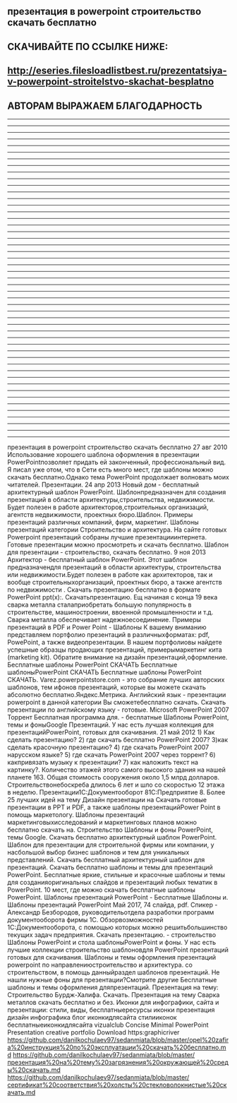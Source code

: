 презентация в powerpoint строительство скачать бесплатно
--------------------------------------------------
СКАЧИВАЙТЕ ПО ССЫЛКЕ НИЖЕ:
--------------------------------------------------
http://eseries.filesloadlistbest.ru/prezentatsiya-v-powerpoint-stroitelstvo-skachat-besplatno
--------------------------------------------------
АВТОРАМ ВЫРАЖАЕМ БЛАГОДАРНОСТЬ
--------------------------------------------------
--------------------------------------------------
--------------------------------------------------
--------------------------------------------------
--------------------------------------------------
--------------------------------------------------
--------------------------------------------------
--------------------------------------------------
--------------------------------------------------
--------------------------------------------------
--------------------------------------------------
--------------------------------------------------
--------------------------------------------------
--------------------------------------------------
--------------------------------------------------
--------------------------------------------------
--------------------------------------------------
--------------------------------------------------
--------------------------------------------------
--------------------------------------------------
--------------------------------------------------
--------------------------------------------------
--------------------------------------------------
--------------------------------------------------
--------------------------------------------------
--------------------------------------------------
--------------------------------------------------
--------------------------------------------------
--------------------------------------------------
--------------------------------------------------
--------------------------------------------------
--------------------------------------------------
--------------------------------------------------
--------------------------------------------------
--------------------------------------------------
--------------------------------------------------
--------------------------------------------------
--------------------------------------------------
--------------------------------------------------
--------------------------------------------------
--------------------------------------------------
--------------------------------------------------
--------------------------------------------------
--------------------------------------------------
--------------------------------------------------
--------------------------------------------------
--------------------------------------------------
--------------------------------------------------
--------------------------------------------------
--------------------------------------------------
презентация в powerpoint строительство скачать бесплатно 27 авг 2010  Использование хорошего шаблона оформления в презентации PowerPointпозволяет придать ей законченный, профессиональный вид. Я писал уже отом, что в Сети есть много мест, где шаблоны можно скачать бесплатно.Однако тема PowerPoint продолжает волновать моих читателей. Презентации. 24 апр 2013  Новый дом - бесплатный архитектурный шаблон PowerPoint. Шаблонпредназначен для создания презентаций в области архитектуры,строительства, недвижимости. Будет полезен в работе архитекторов,строительных организаций, агентств недвижимости, проектных бюро.Шаблон. Примеры презентаций различных компаний, фирм, маркетинг. Шаблоны презентаций категории Строительство и архитектура. На сайте готовых Powerpoint презентаций собраны лучшие презентацииинтернета. Готовые презентации можно просмотреть и скачать бесплатно. Шаблон для презентации - строительство, скачать бесплатно. 9 ноя 2013  Архитектор - бесплатный шаблон PowerPoint. Этот шаблон предназначендля презентаций в области архитектуры, строительства или недвижимости.Будет полезен в работе как архитекторов, так и вообще строительныхорганизаций, проектных бюро, а также агентств по недвижимости . Скачать презентацию бесплатно в формате PowerPoint ppt(x):. Скачатьпрезентацию. Ещ начиная с конца 19 века сварка металла сталаприобретать большую популярность в строительстве, машиностроении, ввоенной промышленности и т.д. Сварка металла обеспечивает надежноесоединение. Примеры презентаций в PDF и Power Point - Шаблоны
К вашему вниманию представляем портфолио презентаций в различныхформатах: pdf, PowePoint, а также видеопрезентации. В нашем портфолиовы найдете успешные образцы продающих презентаций, примерымаркетинг кита (marketing kit). Обратите внимание на дизайн презентаций,оформление. Бесплатные шаблоны PowerPoint СКАЧАТЬ  Бесплатные шаблоныPowerPoint СКАЧАТЬ  Бесплатные шаблоны PowerPoint СКАЧАТЬ. Varez.powerpointstore.com - это собрание лучших авторских шаблонов, тем ифонов презентаций, которые вы можете скачать абсолютно бесплатно.Яндекс.Метрика. Английский язык - презентации powerpoint в данной категории Вы сможетебесплатно скачать. Скачать презентации по английскому языку - готовые. Microsoft PowerPoint 2007 Торрент Бесплатная программа для. - бесплатные Шаблоны PowerPoint, темы и фоныGoogle Презентаций. У нас есть лучшая коллекция для презентацийPowerPoint, готовых для скачивания. 21 май 2012  1) Как сделать презентацию? 2) где скачать бесплатно PowerPoint 2007? 3)как сделать красочную презентацию? 4) где скачать PowerPoint 2007 нарусском языке? 5) где скачать PowerPoint 2007 через торрент? 6) какпривязать музыку к презентации? 7) как наложить текст на картинку?. Количество этажей этого самого высокого здания на нашей планете  163. Общая стоимость сооружения около 1,5 млрд долларов. Строительствонебоскреба длилось 6 лет и шло со скоростью 12 этажа в неделю. Презентации1С:Документооборот 81C:Предприятие 8. Более 25 лучших идей на тему Дизайн презентации на
Скачать готовые презентации в PPT и PDF, а также шаблоны презентацийPower Point в помощь маркетологу. Шаблоны презентаций маркетинговыхисследований и маркетинговых планов можно бесплатно скачать на. Строительство Шаблоны и фоны PowerPoint, темы Google. Скачать бесплатно архитектурный шаблон PowerPoint. Шаблон для презентации для строительной фирмы или компании, у насбольшой выбор бизнес шаблонов и тем для уникальных представлений. Скачать бесплатный архитектурный шаблон для презентаций. Скачать бесплатно шаблоны и темы для презентаций PowerPoint. Бесплатные яркие, стильные и красочные шаблоны и темы для созданияоригинальных слайдов и презентаций любых тематик в PowerPoint. 10 мест, где можно скачать бесплатные шаблоны PowerPoint. Шаблоны презентаций PowerPoint - Бесплатные Шаблоны и. Шаблоны презентаций PowerPoint
Май 2017, 74 слайда, pdf. Спикер - Александр Безбородов, руководительотдела разработки программ документооборота фирмы 1С. Обзорвозможностей 1С:Документооборота, с помощью которых можно решитьбольшинство текущих задач предприятия. Скачать презентацию. - строительство Шаблоны PowerPoint и стола шаблоныPowerPoint и фоны. У нас есть лучшие коллекции строительство шаблоновдля PowerPoint презентаций готовых для скачивания. Шаблоны и темы оформления презентаций powerpoint по направлениюстроительство и архитектура.  со строительством, в помощь данныйраздел шаблонов презентаций. Не нашли нужные фоны для презентации?Смотрите другие Бесплатные шаблоны и темы оформления дляпрезентаций. Презентация на тему: Строительство Бурдж-Халифа. Скачать. Презентация на тему Сварка металлов скачать бесплатно и без. Иконки для инфографики, сайта и презентации: стили, виды, бесплатныересурсы иконки презентация дизайн инфографика блог иконкидлясайта стилииконок бесплатныеиконкидлясайта vizualclub Concise Minimal PowerPoint Presentation creative portfolio  Download https:graphicriver
https://github.com/danilkochulaev97/sedanmiata/blob/master/opel%20zafira%20инструкция%20по%20эксплуатации%20скачать%20бесплатно.md
https://github.com/danilkochulaev97/sedanmiata/blob/master/презентация%20на%20тему%20загрязнения%20окружающей%20среды%20скачать.md
https://github.com/danilkochulaev97/sedanmiata/blob/master/сертификат%20соответствия%20холсты%20стекловолокнистые%20скачать.md